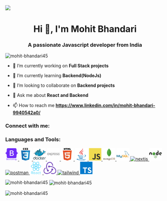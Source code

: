 <img width="1000px" src="https://imgs.search.brave.com/6L8Ss8POdbMGQ0_Lh2UM47qwUG4vQCTEiWB3mJkjoBc/rs:fit:860:0:0/g:ce/aHR0cHM6Ly9xdW90/ZWZhbmN5LmNvbS9t/ZWRpYS93YWxscGFw/ZXIvODAweDQ1MC8y/MzI4MTQ4LUJsYWlz/ZS1QYXNjYWwtUXVv/dGUtSXQtaXMtbXVj/aC1iZXR0ZXItdG8t/a25vdy1zb21ldGhp/bmctYWJvdXQuanBn">
<h1 align="center">Hi 👋, I'm Mohit Bhandari</h1>
<h3 align="center">A passionate Javascript developer from India</h3>

<p align="left"> <img src="https://komarev.com/ghpvc/?username=mohit-bhandari45&label=Profile%20views&color=0e75b6&style=flat" alt="mohit-bhandari45" /> </p>

- 🔭 I’m currently working on **Full Stack projects**

- 🌱 I’m currently learning **Backend(NodeJs)**

- 👯 I’m looking to collaborate on **Backend projects**

- 💬 Ask me about **React and Backend**

- 📫 How to reach me **https://www.linkedin.com/in/mohit-bhandari-9940542a0/**

<h3 align="left">Connect with me:</h3>
<p align="left">
</p>

<h3 align="left">Languages and Tools:</h3>
<p align="left"> <a href="https://getbootstrap.com" target="_blank" rel="noreferrer"> <img src="https://raw.githubusercontent.com/devicons/devicon/master/icons/bootstrap/bootstrap-plain-wordmark.svg" alt="bootstrap" width="40" height="40"/> </a> <a href="https://www.w3schools.com/css/" target="_blank" rel="noreferrer"> <img src="https://raw.githubusercontent.com/devicons/devicon/master/icons/css3/css3-original-wordmark.svg" alt="css3" width="40" height="40"/> </a> <a href="https://www.docker.com/" target="_blank" rel="noreferrer"> <img src="https://raw.githubusercontent.com/devicons/devicon/master/icons/docker/docker-original-wordmark.svg" alt="docker" width="40" height="40"/> </a> <a href="https://expressjs.com" target="_blank" rel="noreferrer"> <img src="https://raw.githubusercontent.com/devicons/devicon/master/icons/express/express-original-wordmark.svg" alt="express" width="40" height="40"/> </a> <a href="https://www.w3.org/html/" target="_blank" rel="noreferrer"> <img src="https://raw.githubusercontent.com/devicons/devicon/master/icons/html5/html5-original-wordmark.svg" alt="html5" width="40" height="40"/> </a> <a href="https://www.java.com" target="_blank" rel="noreferrer"> <img src="https://raw.githubusercontent.com/devicons/devicon/master/icons/java/java-original.svg" alt="java" width="40" height="40"/> </a> <a href="https://developer.mozilla.org/en-US/docs/Web/JavaScript" target="_blank" rel="noreferrer"> <img src="https://raw.githubusercontent.com/devicons/devicon/master/icons/javascript/javascript-original.svg" alt="javascript" width="40" height="40"/> </a> <a href="https://www.mongodb.com/" target="_blank" rel="noreferrer"> <img src="https://raw.githubusercontent.com/devicons/devicon/master/icons/mongodb/mongodb-original-wordmark.svg" alt="mongodb" width="40" height="40"/> </a> <a href="https://www.mysql.com/" target="_blank" rel="noreferrer"> <img src="https://raw.githubusercontent.com/devicons/devicon/master/icons/mysql/mysql-original-wordmark.svg" alt="mysql" width="40" height="40"/> </a> <a href="https://nextjs.org/" target="_blank" rel="noreferrer"> <img src="https://cdn.worldvectorlogo.com/logos/nextjs-2.svg" alt="nextjs" width="40" height="40"/> </a> <a href="https://nodejs.org" target="_blank" rel="noreferrer"> <img src="https://raw.githubusercontent.com/devicons/devicon/master/icons/nodejs/nodejs-original-wordmark.svg" alt="nodejs" width="40" height="40"/> </a> <a href="https://postman.com" target="_blank" rel="noreferrer"> <img src="https://www.vectorlogo.zone/logos/getpostman/getpostman-icon.svg" alt="postman" width="40" height="40"/> </a> <a href="https://reactjs.org/" target="_blank" rel="noreferrer"> <img src="https://raw.githubusercontent.com/devicons/devicon/master/icons/react/react-original-wordmark.svg" alt="react" width="40" height="40"/> </a> <a href="https://redux.js.org" target="_blank" rel="noreferrer"> <img src="https://raw.githubusercontent.com/devicons/devicon/master/icons/redux/redux-original.svg" alt="redux" width="40" height="40"/> </a> <a href="https://tailwindcss.com/" target="_blank" rel="noreferrer"> <img src="https://www.vectorlogo.zone/logos/tailwindcss/tailwindcss-icon.svg" alt="tailwind" width="40" height="40"/> </a> <a href="https://www.typescriptlang.org/" target="_blank" rel="noreferrer"> <img src="https://raw.githubusercontent.com/devicons/devicon/master/icons/typescript/typescript-original.svg" alt="typescript" width="40" height="40"/> </a> </p>

<p><img align="left" src="https://github-readme-stats.vercel.app/api/top-langs?username=mohit-bhandari45&show_icons=true&locale=en&layout=compact" alt="mohit-bhandari45" /></p>

<p>&nbsp;<img align="center" src="https://github-readme-stats.vercel.app/api?username=mohit-bhandari45&show_icons=true&locale=en" alt="mohit-bhandari45" /></p>

<p><img align="center" src="https://github-readme-streak-stats.herokuapp.com/?user=mohit-bhandari45&" alt="mohit-bhandari45" /></p>
